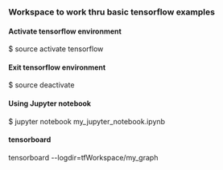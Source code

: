 ### Workspace to  work thru basic tensorflow examples


#### Activate tensorflow environment
$ source activate tensorflow

#### Exit tensorflow environment
$ source deactivate

#### Using Jupyter notebook
$ jupyter notebook my_jupyter_notebook.ipynb

#### tensorboard
tensorboard --logdir=tfWorkspace/my_graph
